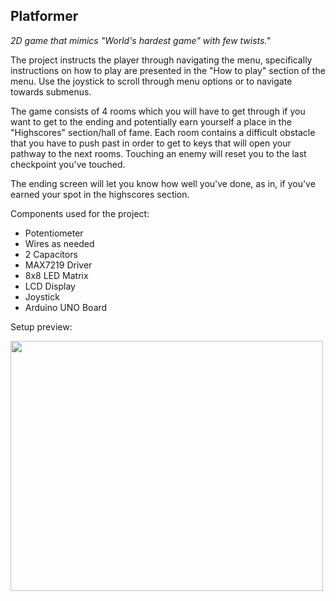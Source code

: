 ## Platformer
*2D game that mimics "World's hardest game" with few twists."*

The project instructs the player through navigating the menu, specifically instructions on how to play are presented in the "How to play" section of the menu. Use the joystick to scroll through menu options or to navigate towards submenus.

The game consists of 4 rooms which you will have to get through if you want to get to the ending and potentially earn yourself a place in the "Highscores" section/hall of fame. Each room contains a difficult obstacle
that you have to push past in order to get to keys that will open your pathway to the next rooms. Touching an enemy will reset you to the last checkpoint you've touched.

The ending screen will let you know how well you've done, as in, if you've earned your spot in the highscores section.

Components used for the project:
  - Potentiometer
  - Wires as needed
  - 2 Capacitors
  - MAX7219 Driver 
  - 8x8 LED Matrix
  - LCD Display
  - Joystick
  - Arduino UNO Board


Setup preview: 

<img src="https://github.com/Eronate/Robotics-matrix-project/assets/99949441/b825adee-9f79-4df7-96d6-ae8e7886b105" width="500" height="400">
